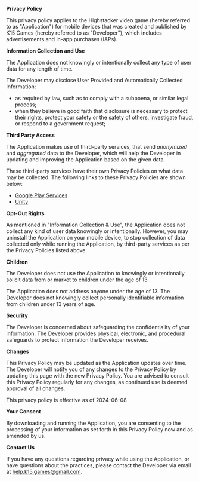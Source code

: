 **Privacy Policy**

This privacy policy applies to the Highstacker video game (hereby referred to as "Application") for mobile devices that was created and published by K15 Games (hereby referred to as "Developer"), which includes advertisements and in-app purchases (IAPs).

**Information Collection and Use**

The Application does not knowingly or intentionally collect any type of user data for any length of time.

The Developer may disclose User Provided and Automatically Collected Information:

*   as required by law, such as to comply with a subpoena, or similar legal process;
*   when they believe in good faith that disclosure is necessary to protect their rights, protect your safety or the safety of others, investigate fraud, or respond to a government request;

**Third Party Access**

The Application makes use of third-party services, that send *anonymized* and *aggregated* data to the Developer, which will help the Developer in updating and improving the Application based on the given data.

These third-party services have their own Privacy Policies on what data may be collected.
The following links to these Privacy Policies are shown below:

*   [Google Play Services](https://www.google.com/policies/privacy/)
*   [Unity](https://unity3d.com/legal/privacy-policy)


**Opt-Out Rights**

As mentioned in "Information Collection & Use", the Application does not collect any kind of user data knowingly or intentionally. However, you may uninstall the Application on your mobile device, to stop collection of data collected only while running the Application, by third-party services as per the Privacy Policies listed above.

**Children**

The Developer does not use the Application to knowingly or intentionally solicit data from or market to children under the age of 13.

The Application does not address anyone under the age of 13\. The Developer does not knowingly collect personally identifiable information from children under 13 years of age.

**Security**

The Developer is concerned about safeguarding the confidentiality of your information. The Developer provides physical, electronic, and procedural safeguards to protect information the Developer receives.

**Changes**

This Privacy Policy may be updated as the Application updates over time. The Developer will notify you of any changes to the Privacy Policy by updating this page with the new Privacy Policy. You are advised to consult this Privacy Policy regularly for any changes, as continued use is deemed approval of all changes.

This privacy policy is effective as of 2024-06-08

**Your Consent**

By downloading and running the Application, you are consenting to the processing of your information as set forth in this Privacy Policy now and as amended by us.

**Contact Us**

If you have any questions regarding privacy while using the Application, or have questions about the practices, please contact the Developer via email at help.k15.games@gmail.com.